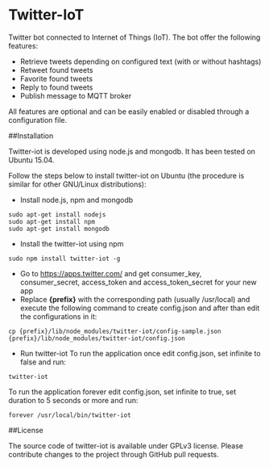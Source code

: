 # Twitter-IoT
Twitter bot connected to Internet of Things (IoT). The bot offer the following features:
* Retrieve tweets depending on configured text (with or without hashtags)
* Retweet found tweets
* Favorite found tweets
* Reply to found tweets
* Publish message to MQTT broker

All features are optional and can be easily enabled or disabled through a configuration file.

##Installation

Twitter-iot is developed using node.js and mongodb. It has been tested on Ubuntu 15.04.

Follow the steps below to install twitter-iot on Ubuntu (the procedure is similar for other GNU/Linux distributions):
* Install node.js, npm and mongodb
```
sudo apt-get install nodejs
sudo apt-get install npm
sudo apt-get install mongodb
```
* Install the twitter-iot using npm
```
sudo npm install twitter-iot -g
```
* Go to https://apps.twitter.com/ and get consumer_key, consumer_secret, access_token and access_token_secret for your new app
* Replace **{prefix}** with the corresponding path (usually /usr/local) and execute the following command to create config.json and after than edit the configurations in it:
```
cp {prefix}/lib/node_modules/twitter-iot/config-sample.json {prefix}/lib/node_modules/twitter-iot/config.json
```
* Run twitter-iot
To run the application once edit config.json, set infinite to false and run:
```
twitter-iot
```
To run the application forever edit config.json, set infinite to true, set duration to 5 seconds or more and run:
```
forever /usr/local/bin/twitter-iot
```
##License

The source code of twitter-iot is available under GPLv3 license. Please contribute changes to the project through GitHub pull requests.
